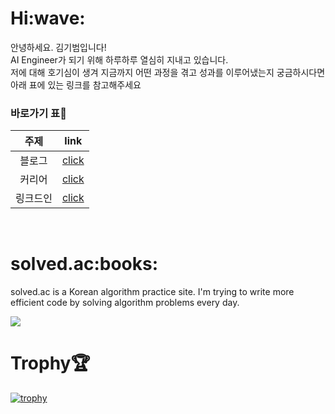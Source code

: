 <h1>Hi:wave:</h1>
   
안녕하세요. 김기범입니다!<br>
AI Engineer가 되기 위해 하루하루 열심히 지내고 있습니다.<br>
저에 대해 호기심이 생겨 지금까지 어떤 과정을 겪고 성과를 이루어냈는지 궁금하시다면 아래 표에 있는 링크를 참고해주세요<br>
   
<h3>바로가기 표🔗</h3>

|주제|link|
|:--:|:--:|  
|블로그|<a href="https://gibum1228.github.io/">click</a>|
|커리어|<a href="https://horaeng.notion.site/845d9aed48094697b9c71e521e45eb36">click</a>|
|링크드인|[click](https://www.linkedin.com/in/beom3s/)|

<br>

<h1>solved.ac:books:</h1>

solved.ac is a Korean algorithm practice site. I'm trying to write more efficient code by solving algorithm problems every day.

<img src="http://mazandi.herokuapp.com/api?handle=gibum1228&theme=cold"/>

<br>

# Trophy:trophy:

[![trophy](https://github-profile-trophy.vercel.app/?username=gibum1228&row=1&theme=nord)](https://github.com/ryo-ma/github-profile-trophy)
